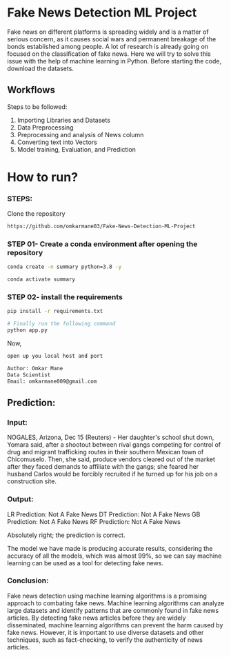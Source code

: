 # Fake News Detection ML Project

Fake news on different platforms is spreading widely and is a matter of serious concern, as it causes social wars and permanent breakage of the bonds established among people. A lot of research is already going on focused on the classification of fake news.
Here we will try to solve this issue with the help of machine learning in Python.
Before starting the code, download the datasets.

## Workflows

Steps to be followed:
1. Importing Libraries and Datasets
2. Data Preprocessing
3. Preprocessing and analysis of News column
4. Converting text into Vectors
5. Model training, Evaluation, and Prediction


# How to run?
### STEPS:

Clone the repository

```bash
https://github.com/omkarmane03/Fake-News-Detection-ML-Project
```
### STEP 01- Create a conda environment after opening the repository

```bash
conda create -n summary python=3.8 -y
```

```bash
conda activate summary
```


### STEP 02- install the requirements
```bash
pip install -r requirements.txt
```


```bash
# Finally run the following command
python app.py
```

Now,
```bash
open up you local host and port
```


```bash
Author: Omkar Mane
Data Scientist
Email: omkarmane009@gmail.com

```
## Prediction:
### Input:
NOGALES, Arizona, Dec 15 (Reuters) - Her daughter's school shut down, Yomara said, after a shootout between rival gangs competing for control of drug and migrant trafficking routes in their southern Mexican town of Chicomuselo. Then, she said, produce vendors cleared out of the market after they faced demands to affiliate with the gangs; she feared her husband Carlos would be forcibly recruited if he turned up for his job on a construction site.

### Output:
LR Prediction: Not A Fake News 
DT Prediction: Not A Fake News 
GB Prediction: Not A Fake News 
RF Prediction: Not A Fake News

Absolutely right; the prediction is correct.

The model we have made is producing accurate results, considering the accuracy of all the models, which was almost 99%, so we can say machine learning can be used as a tool for detecting fake news.


### Conclusion:
Fake news detection using machine learning algorithms is a promising approach to combating fake news. Machine learning algorithms can analyze large datasets and identify patterns that are commonly found in fake news articles. By detecting fake news articles before they are widely disseminated, machine learning algorithms can prevent the harm caused by fake news. However, it is important to use diverse datasets and other techniques, such as fact-checking, to verify the authenticity of news articles.